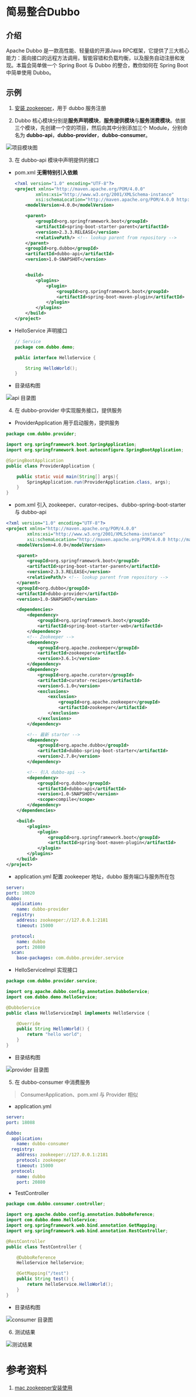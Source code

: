 # 简易整合Dubbo

## 介绍
Apache Dubbo 是一款高性能、轻量级的开源Java RPC框架，它提供了三大核心能力：面向接口的远程方法调用，智能容错和负载均衡，以及服务自动注册和发现。本篇会简单做一个 Spring Boot 与 Dubbo 的整合，教你如何在 Spring Boot 中简单使用 Dubbo。

## 示例

1. [安装 zookeeper](https://segmentfault.com/a/1190000022287477)，用于 dubbo 服务注册

2. Dubbo 核心模块分别是**服务声明模块**，**服务提供模块**与**服务消费模块**。依据三个模块，先创建一个空的项目，然后向其中分别添加三个 Module，分别命名为 **dubbo-api**，**dubbo-provider**，**dubbo-consumer**。

![项目模块图](../public/images/spring-boot/dubbo-project-modules.jpg)

3. 在 dubbo-api 模块中声明提供的接口

  * pom.xml **无需特别引入依赖**
    ```XML
    <?xml version="1.0" encoding="UTF-8"?>
    <project xmlns="http://maven.apache.org/POM/4.0.0"
            xmlns:xsi="http://www.w3.org/2001/XMLSchema-instance"
            xsi:schemaLocation="http://maven.apache.org/POM/4.0.0 http://maven.apache.org/xsd/maven-4.0.0.xsd">
        <modelVersion>4.0.0</modelVersion>

        <parent>
            <groupId>org.springframework.boot</groupId>
            <artifactId>spring-boot-starter-parent</artifactId>
            <version>2.3.3.RELEASE</version>
            <relativePath/> <!-- lookup parent from repository -->
        </parent>
        <groupId>org.dubbo</groupId>
        <artifactId>dubbo-api</artifactId>
        <version>1.0-SNAPSHOT</version>


        <build>
            <plugins>
                <plugin>
                    <groupId>org.springframework.boot</groupId>
                    <artifactId>spring-boot-maven-plugin</artifactId>
                </plugin>
            </plugins>
        </build>
    </project>
    ```

  * HelloService 声明接口
    ```JAVA
    // Service
    package com.dubbo.demo;

    public interface HelloService {

        String HelloWorld();
    }
    ```
  
  * 目录结构图

  ![api 目录图](../public/images/spring-boot/dubbo-api-structure.jpg)

4. 在 dubbo-provider 中实现服务接口，提供服务

  * ProviderApplication 用于启动服务，提供服务
  ```JAVA
  package com.dubbo.provider;

  import org.springframework.boot.SpringApplication;
  import org.springframework.boot.autoconfigure.SpringBootApplication;

  @SpringBootApplication
  public class ProviderApplication {

      public static void main(String[] args){
          SpringApplication.run(ProviderApplication.class, args);
      }
  }
  ```

  * pom.xml 引入 zookeeper、curator-recipes、dubbo-spring-boot-starter 与 dubbo-api
  ```XML
  <?xml version="1.0" encoding="UTF-8"?>
  <project xmlns="http://maven.apache.org/POM/4.0.0"
          xmlns:xsi="http://www.w3.org/2001/XMLSchema-instance"
          xsi:schemaLocation="http://maven.apache.org/POM/4.0.0 http://maven.apache.org/xsd/maven-4.0.0.xsd">
      <modelVersion>4.0.0</modelVersion>

      <parent>
          <groupId>org.springframework.boot</groupId>
          <artifactId>spring-boot-starter-parent</artifactId>
          <version>2.3.3.RELEASE</version>
          <relativePath/> <!-- lookup parent from repository -->
      </parent>
      <groupId>org.dubbo</groupId>
      <artifactId>dubbo-provider</artifactId>
      <version>1.0-SNAPSHOT</version>

      <dependencies>
          <dependency>
              <groupId>org.springframework.boot</groupId>
              <artifactId>spring-boot-starter-web</artifactId>
          </dependency>
          <!-- Zookeeper -->
          <dependency>
              <groupId>org.apache.zookeeper</groupId>
              <artifactId>zookeeper</artifactId>
              <version>3.6.1</version>
          </dependency>
          <dependency>
              <groupId>org.apache.curator</groupId>
              <artifactId>curator-recipes</artifactId>
              <version>5.1.0</version>
              <exclusions>
                  <exclusion>
                      <groupId>org.apache.zookeeper</groupId>
                      <artifactId>zookeeper</artifactId>
                  </exclusion>
              </exclusions>
          </dependency>

          <!-- 最新 starter -->
          <dependency>
              <groupId>org.apache.dubbo</groupId>
              <artifactId>dubbo-spring-boot-starter</artifactId>
              <version>2.7.8</version>
          </dependency>

          <!-- 引入 dubbo-api -->
          <dependency>
              <groupId>org.dubbo</groupId>
              <artifactId>dubbo-api</artifactId>
              <version>1.0-SNAPSHOT</version>
              <scope>compile</scope>
          </dependency>
      </dependencies>

      <build>
          <plugins>
              <plugin>
                  <groupId>org.springframework.boot</groupId>
                  <artifactId>spring-boot-maven-plugin</artifactId>
              </plugin>
          </plugins>
      </build>
  </project>
  ```

  * application.yml 配置 zookeeper 地址，dubbo 服务端口与服务所在包
  ```YAML
  server:
  port: 10020
  dubbo:
    application:
      name: dubbo-provider
    registry:
      address: zookeeper://127.0.0.1:2181
      timeout: 15000

    protocol:
      name: dubbo
      port: 20880
    scan:
      base-packages: com.dubbo.provider.service
  ```

  * HelloServiceImpl 实现接口
  ```JAVA
  package com.dubbo.provider.service;

  import org.apache.dubbo.config.annotation.DubboService;
  import com.dubbo.demo.HelloService;

  @DubboService
  public class HelloServiceImpl implements HelloService {

      @Override
      public String HelloWorld() {
          return "hello world";
      }
  }
  ```
  
  * 目录结构图

  ![provider 目录图](../public/images/spring-boot/dubbo-provider-structure.jpg)

5. 在 dubbo-consumer 中消费服务

  > ConsumerApplication、pom.xml 与 Provider 相似

  * application.yml
  ```YAML
  server:
  port: 18088

  dubbo:
    application:
      name: dubbo-consumer
    registry:
      address: zookeeper://127.0.0.1:2181
      protocol: zookeeper
      timeout: 15000
    protocol:
      name: dubbo
      port: 20880
  ```

  * TestController
  ```JAVA
  package com.dubbo.consumer.controller;

  import org.apache.dubbo.config.annotation.DubboReference;
  import com.dubbo.demo.HelloService;
  import org.springframework.web.bind.annotation.GetMapping;
  import org.springframework.web.bind.annotation.RestController;

  @RestController
  public class TestController {

      @DubboReference
      HelloService helloService;

      @GetMapping("/test")
      public String test() {
          return helloService.HelloWorld();
      }
  }
  ```
  
  * 目录结构图

  ![consumer 目录图](../public/images/spring-boot/dubbo-consumer-structure.jpg)

6. 测试结果

  ![测试结果](../public/images/spring-boot/dubbo-demo-result.jpg)


# 参考资料
1. [mac zookeeper安装使用](https://segmentfault.com/a/1190000022287477)